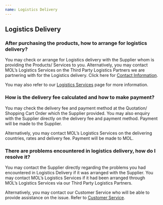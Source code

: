 ```yaml
---
name: Logistics Delivery
---
```


## Logistics Delivery

###  After purchasing the products, how to arrange for logistics delivery?

You may check or arrange for Logistics delivery with the Supplier whom is providing the Products/ Services to you. Alternatively, you may contact MOL’s Logistics Services on the Third Party Logistics Partners we are partnering with for the Logistics delivery. Click here for [Contact Information](mailto:supplychain@emarineonline.com).

You may also refer to our [Logistics Services](https://www.emarineonline.com/#/logistics-services) page for more information.

###  How is the delivery fee calculated and how to make payment?

You may check the delivery fee and payment method at the Quotation/ Shopping Cart Order which the Supplier provided. You may also enquiry with the Supplier directly on the delivery fee and payment method. Payment will be made to the Supplier. 

Alternatively, you may contact MOL’s Logistics Services on the delivering countries, rates and delivery fee. Payment will be made to MOL. 
  
###  There are problems encountered in logistics delivery, how do I resolve it?

You may contact the Supplier directly regarding the problems you had encountered in Logistics Delivery if it was arranged with the Supplier. You may contact MOL’s Logistics Services if it had been arranged through MOL’s Logistics Services via our Third Party Logistics Partners.

Alternatively, you may contact our Customer Service who will be able to provide assistance on the issue. Refer to [Customer Service](http://aboutus.emarineonline.com/docs/connect/contactus).
